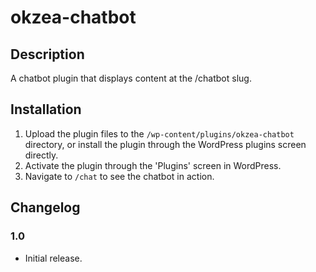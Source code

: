 # okzea-chatbot

## Description
A chatbot plugin that displays content at the /chatbot slug.

## Installation
1. Upload the plugin files to the `/wp-content/plugins/okzea-chatbot` directory, or install the plugin through the WordPress plugins screen directly.
2. Activate the plugin through the 'Plugins' screen in WordPress.
3. Navigate to `/chat` to see the chatbot in action.

## Changelog
### 1.0
* Initial release.
